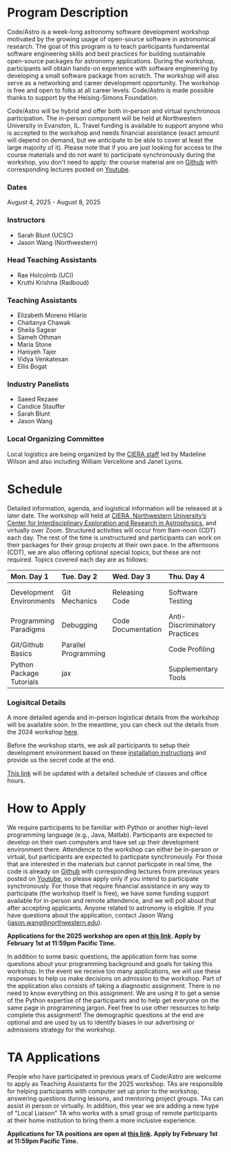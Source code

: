# Program Description

​Code/Astro is a week-long astronomy software development workshop motivated by the growing usage of open-source software in astronomical research. The goal of this program is to teach participants fundamental software engineering skills and best practices for building sustainable open-source packages for astronomy applications. During the workshop, participants will obtain hands-on experience with software engineering by developing a small software package from scratch. The workshop will also serve as a networking and career development opportunity. The workshop is free and open to folks at all career levels. Code/Astro is made possible thanks to support by the Heising-Simons Foundation.

Code/Astro will be hybrid and offer both in-person and virtual synchronous participation. The in-person component will be held at Northwestern University in Evanston, IL. Travel funding is available to support anyone who is accepted to the workshop and needs financial assistance (exact amount will depend on demand, but we anticipate to be able to cover at least the large majority of it). Please note that if you are just looking for access to the course materials and do not want to participate synchronously during the workshop, you don't need to apply: the course material are on [Github](https://github.com/semaphoreP/codeastro) with corresponding lectures posted on [Youtube](https://www.youtube.com/playlist?list=PLb1880Rn0qkK7zTWcqGaXNbKZbxkpvUuH).

### Dates
August 4, 2025 - August 8, 2025

### Instructors

 * Sarah Blunt (UCSC)
 * Jason Wang (Northwestern)
 
### Head Teaching Assistants
 
 * Rae Holcolmb (UCI)
 * Kruthi Krishna (Radboud)
   
### Teaching Assistants

* Elizabeth Moreno Hilario
* Chaitanya Chawak
* Sheila Sagear
* Sameh Othman
* Maria Stone
* Haniyeh Tajer
* Vidya Venkatesan
* Ellis Bogat

### Industry Panelists
 
 * Saeed Rezaee
 * Candice Stauffer
 * Sarah Blunt
 * Jason Wang

### Local Organizing Committee

Local logistics are being organized by the [CIERA staff](https://ciera.northwestern.edu/directory/?filter_keyword=&filter_tax_ciera_person_type=staff&filter_tax_ciera_research_topic=all&filter_tax_ciera_research_method=all) led by Madeline Wilson and also including William Vercellone and Janet Lyons. 

# ​Schedule
 Detailed information, agenda, and logistical information will be released at a later date. The workshop will held at [CIERA, Northwestern University’s Center for Interdisciplinary Exploration and Research in Astrophysics](https://ciera.northwestern.edu/), and virtually over Zoom. Structured activities will occur from 9am-noon (CDT) each day. The rest of the time is unstructured and participants can work on their packages for their group projects at their own pace. In the afternoons (CDT), we are also offering optional special topics, but these are not required. Topics covered each day are as follows:

| Mon. Day 1  | Tue. Day 2  | Wed. Day 3  | Thu. Day 4  | Fri. Day 5   |
| :------------ | :------------ | :-------------- | :------------- | :------------ |
|  Development Environments | Git Mechanics             | Releasing Code          | Software Testing              | Industry Panel Discussion     |
|  Programming Paradigms    | Debugging                 | Code Documentation      | Anti-Discriminatory Practices   | Project Presentations |
|  Git/Github Basics        | Parallel Programming   |         | Code Profiling   |        |
|  Python Package Tutorials    |  jax                       |         |   Supplementary Tools  |

### Logisitcal Details
A more detailed agenda and in-person logistical details from the workshop will be available soon. In the meantime, you can check out the details from the 2024 workshop [here](https://semaphorep.github.io/codeastro/details.html).

Before the workshop starts, we ask all participants to setup their development environment based on these [installation instructions](https://github.com/semaphoreP/codeastro/blob/main/Day0/INSTALL.md) and provide us the secret code at the end.

[This link](https://calendar.google.com/calendar/embed?height=600&amp;wkst=1&amp;bgcolor=%23ffffff&amp;ctz=America%2FLos_Angeles&amp;src=ZTExaWdnaGdncmU5a2FnaTg4bDM3Z2FkODhAZ3JvdXAuY2FsZW5kYXIuZ29vZ2xlLmNvbQ&amp;color=%23009688&amp;title=Code%2FAstro) will be updated with a detailed schedule of classes and office hours. 

# How to Apply

We require participants to be familiar with Python or another high-level programming language (e.g., Java, Matlab). Participants are expected to develop on their own computers and have set up their development environment there. Attendence to the workshop can either be in-person or virtual, but participants are expected to particpate synchronously. For those that are interested in the materials but cannot particpate in real time, the code is already on [Github](https://github.com/semaphoreP/codeastro) with corresponding lectures from previous years posted on [Youtube](https://www.youtube.com/playlist?list=PLb1880Rn0qkK7zTWcqGaXNbKZbxkpvUuH), so please apply only if you intend to participate synchronously. For those that require financial assistance in any way to participate (the workshop itself is free), we have some funding support available for in-person and remote attendence, and we will poll about that after accepting applicants. Anyone related to astronomy is eligible. If you have questions about the application, contact Jason Wang (jason.wang@northwestern.edu). 

**Applications for the 2025 workshop are open at [this link](https://forms.gle/54YFzKsdcbSWAVpG7). Apply by February 1st at 11:59pm Pacific Time.**

In addition to some basic questions, the application form has some questions about your programming background and goals for taking this workshop. In the event we receive too many applications, we will use these responses to help us make decisions on admission to the workshop. Part of the application also consists of taking a diagnostic assignment. There is no need to know everything on this assignment. We are using it to get a sense of the Python expertise of the participants and to help get everyone on the same page in programming jargon. Feel free to use other resources to help complete this assignment! The demographic questions at the end are optional and are used by us to identify biases in our advertising or admissions strategy for the workshop.

# TA Applications

People who have participated in previous years of Code/Astro are welcome to apply as Teaching Assistants for the 2025 workshop. TAs are responsible for helping participants with computer set up prior to the workshop, answering questions during lessons, and mentoring project groups. TAs can assist in person or virtually. In addition, this year we are adding a new type of "Local Liaison" TA who works with a small group of remote participants at their home institution to bring them a more inclusive experience.

**Applications for TA positions are open at [this link](https://forms.gle/aYgEqTT2MEfs4R1i7). Apply by February 1st at 11:59pm Pacific Time.**
